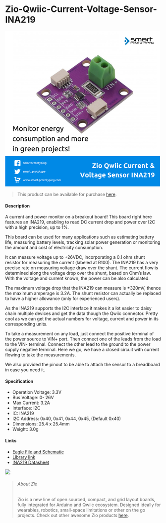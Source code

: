 # Zio-Qwiic-Current-Voltage-Sensor-INA219


![](ina219-voltage-sensor.png)

> This product can be available for purchase [here](https://www.smart-prototyping.com/Zio-Qwiic-Current-Voltage-Sensor-INA219).



#### Description

A current and power monitor on a breakout board! This board right here features an INA219, enabling to read DC current drop and power over I2C with a high precision, up to 1%.

This board can be used for many applications such as estimating battery life, measuring battery levels, tracking solar power generation or monitoring the amount and cost of electricity consumption. 

It can measure voltage up to +26VDC, incorporating a 0.1 ohm shunt resistor for measuring the current (labeled at R100). The INA219 has a very precise rate on measuring voltage draw over the shunt. The current flow is determined along the voltage drop over the shunt, based on Ohm’s law. With the voltage and current known, the power can be also calculated. 

The maximum voltage drop that the INA219 can measure is ±320mV, thence the maximum amperage is 3.2A. The shunt resistor can actually be replaced to have a higher allowance (only for experienced users). 

As the INA219 supports the I2C interface it makes it a lot easier to daisy chain multiple devices and get the data though the Qwiic connector. Pretty cool as we can get the actual numbers for voltage, current and power in its corresponding units. 

To take a measurement on any load, just connect the positive terminal of the power source to VIN+ port. Then connect one of the leads from the load to the VIN- terminal. Connect the other lead to the ground to the power supply negative terminal. Here we go, we have a closed circuit with current flowing to take the measurements.

We also provided the pinout to be able to attach the sensor to a breadboard in case you need it. 




#### Specification

* Operation Voltage: 3.3V
* Bus Voltage: 0- 26V
* Max Current: 3.2A
* Interface: I2C
* IC: INA219
* I2C Address: 0x40, 0x41, 0x44, 0x45, (Default 0x40)
* Dimensions: 25.4 x 25.4mm
* Weight: 3.0g




#### Links

* [Eagle File and Schematic](https://github.com/ZIOCC/Zio-Qwiic-Current-Voltage-Sensor-INA219)
* [Library link](https://github.com/adafruit/Adafruit_INA219)
* [INA219 Datasheet](http://www.ti.com/lit/ds/symlink/ina219.pdf)


![](https://lh6.googleusercontent.com/NNCoVwqdLBAiOi-PkVAR29Cq21guKmRCT2TnA6G2HyUHqCEkQ6aqMXvth52V0PVfJbCj-iQB3A3Lzi6bXPKf_eWMI1VI-P0wcqmXYA20xXspahyxQgvzDZrAU-5sAIbGJ7sZamR2)





> ###### About Zio
> Zio is a new line of open sourced, compact, and grid layout boards, fully integrated for Arduino and Qwiic ecosystem. Designed ideally for wearables, robotics, small-space limitations or other on the go projects. Check out other awesome Zio products [here](https://www.smart-prototyping.com/Zio).

